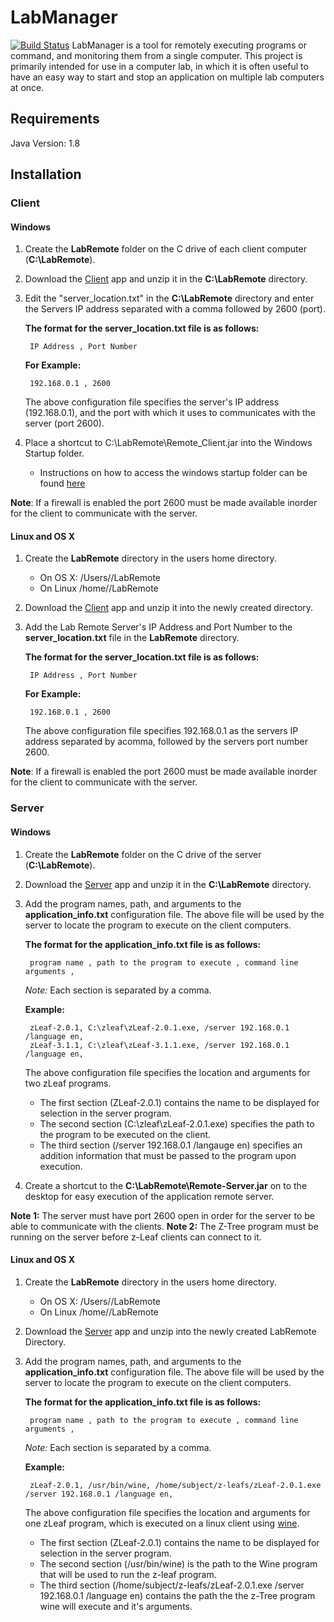  LabManager
 ==========
[![Build Status](https://travis-ci.org/aaruff/LabManager.svg?branch=master)](https://travis-ci.org/aaruff/LabManager)
LabManager is a tool for remotely executing programs or command, and monitoring them from a single computer. This
project is primarily intended for use in a computer lab, in which it is often useful to have an easy way to start and
stop an application on multiple lab computers at once.

## Requirements
Java Version: 1.8

## Installation

### Client

#### Windows
1. Create the __LabRemote__ folder on the C drive of each client computer (__C:\LabRemote__).
2. Download the [Client](https://github.com/downloads/aaruff/AppRemoteClient/Remote-Client.zip) app and unzip it in the __C:\LabRemote__ directory.
3. Edit the "server_location.txt" in the __C:\LabRemote__ directory and enter the Servers IP address separated with a comma followed by 2600 (port).

	**The format for the server_location.txt file is as follows:**

		IP Address , Port Number

	**For Example:**

		192.168.0.1 , 2600

	The above configuration file specifies the server's IP address (192.168.0.1), and the port with which it uses to communicates with the server (port 2600).

4. Place a shortcut to C:\LabRemote\Remote_Client.jar into the Windows Startup folder.
	* Instructions on how to access the windows startup folder can be found [here](http://windows.microsoft.com/en-US/windows-vista/Run-a-program-automatically-when-Windows-starts)

__Note__: If a firewall is enabled the port 2600 must be made available inorder for the client to communicate with the server.

#### Linux and OS X
1. Create the __LabRemote__ directory in the users home directory.
	* On OS X: /Users/<user>/LabRemote
	* On Linux /home/<usr>/LabRemote
2. Download the [Client](https://github.com/downloads/aaruff/AppRemoteClient/Remote-Client.zip) app and unzip it into the newly created directory.
3. Add the Lab Remote Server's IP Address and Port Number to the __server_location.txt__ file  in the __LabRemote__ directory.

	**The format for the server_location.txt file is as follows:**

		IP Address , Port Number

	**For Example:**

		192.168.0.1 , 2600

	The above configuration file specifies 192.168.0.1 as the servers IP address separated by acomma, followed by the servers port number 2600.

__Note__: If a firewall is enabled the port 2600 must be made available inorder for the client to communicate with the server.


### Server

#### Windows
1. Create the __LabRemote__ folder on the C drive of the server (__C:\LabRemote__).
2. Download the [Server](https://github.com/downloads/aaruff/AppRemoteServer/Remote-Server.zip) app and unzip it in the __C:\LabRemote__ directory.
3. Add the program names, path, and arguments to the __application_info.txt__ configuration file.
	The above file will be used by the server to locate the program to execute on the client computers.

	**The format for the application_info.txt file is as follows:**

		program name , path to the program to execute , command line arguments ,
	_Note:_ Each section is separated by a comma.

	**Example:**

		zLeaf-2.0.1, C:\zleaf\zLeaf-2.0.1.exe, /server 192.168.0.1 /language en,
		zLeaf-3.1.1, C:\zleaf\zLeaf-3.1.1.exe, /server 192.168.0.1 /language en,

	The above configuration file specifies the location and arguments for two zLeaf programs.
	* The first section (ZLeaf-2.0.1) contains the name to be displayed for selection in the server program.
	* The second section (C:\zleaf\zLeaf-2.0.1.exe) specifies the path to the program to be executed on the client.
	* The third section (/server 192.168.0.1 /langauge en) specifies an addition information that must be passed to the program upon execution.

4. Create a shortcut to the __C:\LabRemote\Remote-Server.jar__ on to the desktop for easy execution of the application remote server.

__Note 1:__ The server must have port 2600 open in order for the server to be able to communicate with the clients.
__Note 2:__ The Z-Tree program must be running on the server before z-Leaf clients can connect to it.


#### Linux and OS X
1. Create the __LabRemote__ directory in the users home directory.
	* On OS X: /Users/<user>/LabRemote
	* On Linux /home/<user>/LabRemote
2. Download the [Server](https://github.com/downloads/aaruff/AppRemoteServer/Remote-Server.zip) app and unzip into the newly created LabRemote Directory.
3. Add the program names, path, and arguments to the __application_info.txt__ configuration file.
The above file will be used by the server to locate the program to execute on the client computers.

	**The format for the application_info.txt file is as follows:**

		program name , path to the program to execute , command line arguments ,
	_Note:_ Each section is separated by a comma.

	**Example:**

		zLeaf-2.0.1, /usr/bin/wine, /home/subject/z-leafs/zLeaf-2.0.1.exe /server 192.168.0.1 /language en,

	The above configuration file specifies the location and arguments for one zLeaf program,
	which is executed on a linux client using [wine](http://www.winehq.org/).
	* The first section (ZLeaf-2.0.1) contains the name to be displayed for selection in the server program.
	* The second section (/usr/bin/wine) is the path to the Wine program that will be used to run the z-leaf program.
	* The third section (/home/subject/z-leafs/zLeaf-2.0.1.exe /server 192.168.0.1 /language en) contains the path the the z-Tree program wine will execute and it's arguments.
